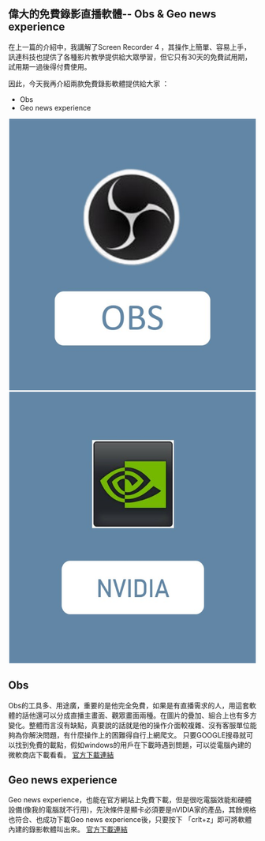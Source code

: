 ## 偉大的免費錄影直播軟體-- Obs & Geo news experience

在上一篇的介紹中，我講解了Screen Recorder 4 ，其操作上簡單、容易上手，訊連科技也提供了各種影片教學提供給大眾學習，但它只有30天的免費試用期，試用期一過後得付費使用。

因此，今天我再介紹兩款免費錄影軟體提供給大家 ：
+ Obs
+ Geo news experience

<div align="center">
<center class ="half">
    <img src="https://github.com/Emilytear1205/OBS-STUDIO/blob/main/OBS2.jpg" width = "500"/ height = "550"/>
    <img src="https://github.com/Emilytear1205/OBS-STUDIO/blob/main/NVIDIA2.jpg" width = "500"/ height = "550"/>
</center>
</div>



## Obs

Obs的工具多、用途廣，重要的是他完全免費，如果是有直播需求的人，用這套軟體的話他還可以分成直播主畫面、觀眾畫面兩種。在圖片的疊加、組合上也有多方變化。整體而言沒有缺點，真要說的話就是他的操作介面較複雜、沒有客服單位能夠為你解決問題，有什麼操作上的困難得自行上網爬文。
只要GOOGLE搜尋就可以找到免費的載點，假如windows的用戶在下載時遇到問題，可以從電腦內建的微軟商店下載看看。
[官方下載連結](https://obsproject.com/zh-cn/download)

## Geo news experience

Geo news experience，也能在官方網站上免費下載，但是很吃電腦效能和硬體設備(像我的電腦就不行用)，先決條件是顯卡必須要是nVIDIA家的產品，其餘規格也符合、也成功下載Geo news experience後，只要按下 「crlt+z」即可將軟體內建的錄影軟體叫出來。
[官方下載連結](https://www.nvidia.com/en-us/geforce/geforce-experience/download/)

